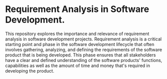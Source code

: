 # Requirement Analysis in Software Development.

This repository explores the importance and relevance of requirement analysis in software development projects. Requirement analysis is a critical starting point and phase in the software development lifecycle that often involves gathering, analyzing, and defining the requirements of the software product that is being developed. This phase ensures that all stakeholders have a clear and defined understanding of the software products' functions, capabilities as well as the amount of time and money that's required in developing the product.
